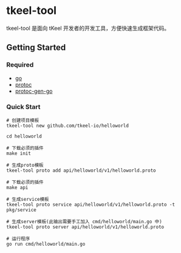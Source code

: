 # tkeel-tool

tkeel-tool 是面向 tKeel 开发者的开发工具，方便快速生成框架代码。

## Getting Started
### Required
- [go](https://golang.org/dl/)
- [protoc](https://github.com/protocolbuffers/protobuf)
- [protoc-gen-go](https://github.com/protocolbuffers/protobuf-go)

### Quick Start
```
# 创建项目模板
tkeel-tool new github.com/tkeel-io/helloworld

cd helloworld

# 下载必须的插件
make init

# 生成proto模板
tkeel-tool proto add api/helloworld/v1/helloworld.proto

# 下载必须的插件
make api

# 生成service模板
tkeel-tool proto service api/helloworld/v1/helloworld.proto -t pkg/service

# 生成server模板(此输出需要手工加入 cmd/helloworld/main.go 中)
tkeel-tool proto server api/helloworld/v1/helloworld.proto

# 运行程序
go run cmd/helloworld/main.go
```



